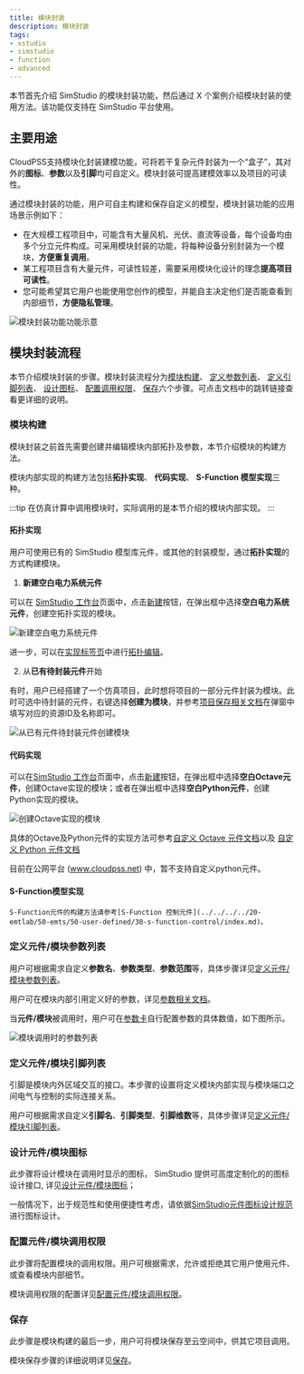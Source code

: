 ```yaml
---
title: 模块封装
description: 模块封装
tags:
- xstudio
- simstudio
- function
- advanced
---
```


本节首先介绍 SimStudio 的模块封装功能，然后通过 X 个案例介绍模块封装的使用方法。该功能仅支持在 SimStudio 平台使用。

## 主要用途

CloudPSS支持模块化封装建模功能，可将若干复杂元件封装为一个“盒子”，其对外的**图标**、**参数**以及**引脚**均可自定义。模块封装可提高建模效率以及项目的可读性。

通过模块封装的功能，用户可自主构建和保存自定义的模型，模块封装功能的应用场景示例如下：

- 在大规模工程项目中，可能含有大量风机、光伏、直流等设备，每个设备均由多个分立元件构成。可采用模块封装的功能，将每种设备分别封装为一个模块，**方便重复调用**。
- 某工程项目含有大量元件，可读性较差，需要采用模块化设计的理念**提高项目可读性**。
- 您可能希望其它用户也能使用您创作的模型，并能自主决定他们是否能查看到内部细节，**方便隐私管理**。

![模块封装功能功能示意](./nested.png)

## 模块封装流程

本节介绍模块封装的步骤。模块封装流程分为[模块构建](#模块构建)、 [定义参数列表](#定义元件模块参数列表)、 [定义引脚列表](#定义元件模块引脚列表)、 [设计图标](#设计元件模块图标)、 [配置调用权限](#配置元件模块调用权限)、 [保存](#保存)六个步骤。可点击文档中的跳转链接查看更详细的说明。

### 模块构建

模块封装之前首先需要创建并编辑模块内部拓扑及参数，本节介绍模块的构建方法。

模块内部实现的构建方法包括**拓扑实现**、 **代码实现**、 **S-Function 模型实现**三种。

:::tip
在仿真计算中调用模块时，实际调用的是本节介绍的模块内部实现。
:::

#### 拓扑实现

用户可使用已有的 SimStudio 模型库元件，或其他的封装模型，通过**拓扑实现**的方式构建模块。

1. **新建空白电力系统元件**

可以在 [SimStudio 工作台](../../40-workbench/index.md)页面中，点击[新建](../../40-workbench/10-toolbar/index.md#新建)按钮，在弹出框中选择**空白电力系统元件**，创建空拓扑实现的模块。

![新建空白电力系统元件](./blank-component.png)

进一步，可以在[实现标签页](../../40-workbench/20-function-zone/30-design-tab/index.md)中进行[拓扑编辑](../../40-workbench/20-function-zone/30-design-tab/20-topology-editing/index.md)。

2. 从**已有待封装元件**开始

有时，用户已经搭建了一个仿真项目，此时想将项目的一部分元件封装为模块。此时可选中待封装的元件，右键选择**创建为模块**，并参考[项目保存相关文档](../../40-workbench/10-toolbar/index.md#另存为)在弹窗中填写对应的资源ID及名称即可。

![从已有元件待封装元件创建模块](./create-by-exist.png)

#### 代码实现

可以在[SimStudio 工作台](../../40-workbench/index.md)页面中，点击[新建](../../40-workbench/10-toolbar/index.md#新建)按钮，在弹出框中选择**空白Octave元件**，创建Octave实现的模块；或者在弹出框中选择**空白Python元件**，创建Python实现的模块。

![创建Octave实现的模块](./create-octave.png)

具体的Octave及Python元件的实现方法可参考[自定义 Octave 元件文档](../../../../20-emtlab/50-emts/50-user-defined/10-octave-control/index.md)以及 [自定义 Python 元件文档](../../../../20-emtlab/50-emts/50-user-defined/20-python-control/index.md)

目前在公网平台 (www.cloudpss.net) 中，暂不支持自定义python元件。

#### S-Function模型实现

    S-Function元件的构建方法请参考[S-Function 控制元件](../../../../20-emtlab/50-emts/50-user-defined/30-s-function-control/index.md)。

### 定义元件/模块参数列表

用户可根据需求自定义**参数名**、**参数类型**、**参数范围**等，具体步骤详见[定义元件/模块参数列表](./10-define-module-param-list/index.md)。

用户可在模块内部引用定义好的参数，详见[参数相关文档](../10-params-variables-pins/index.md#参数)。

当**元件/模块**被调用时，用户可在[参数卡](../../40-workbench/20-function-zone/30-design-tab/30-param-panel/index.md)自行配置参数的具体数值，如下图所示。

![模块调用时的参数列表](./parameter-config.png)

### 定义元件/模块引脚列表
引脚是模块内外区域交互的接口。本步骤的设置将定义模块内部实现与模块端口之间电气与控制的实际连接关系。

用户可根据需求自定义**引脚名**、**引脚类型**、**引脚维数**等，具体步骤详见[定义元件/模块引脚列表](./20-define-module-pin-list/index.md)。


### 设计元件/模块图标

此步骤将设计模块在调用时显示的图标， SimStudio 提供可高度定制化的的图标设计接口, 详见[设计元件/模块图标](./30-design-module-icon/index.md)；

一般情况下，出于规范性和使用便捷性考虑，请依据[SimStudio元件图标设计规范](./30-design-module-icon/70-simstudio-icon-guideline/index.md)进行图标设计。

### 配置元件/模块调用权限

此步骤将配置模块的调用权限。用户可根据需求，允许或拒绝其它用户使用元件、或查看模块内部细节。

模块调用权限的配置详见[配置元件/模块调用权限](./40-module-permission-config/index.md)。

### 保存

此步骤是模块构建的最后一步，用户可将模块保存至云空间中，供其它项目调用。

模块保存步骤的详细说明详见[保存](./50-save/index.md)。
